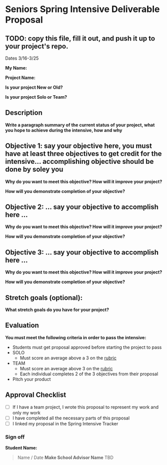 # Seniors Spring Intensive Deliverable Proposal 

## TODO: copy this file, fill it out, and push it up to your project's repo.

Dates 3/16-3/25

**My Name:**


**Project Name:** 


**Is your project New or Old?**


**Is your project Solo or Team?**


## Description

**Write a paragraph summary of the current status of your project, what you hope to achieve during the intensive, how and why**

## Objective 1: say your objective here, you must have at least three objectives to get credit for the intensive… accomplishing objective should be done by soley you

**Why do you want to meet this objective? How will it improve your project?** 

**How will you demonstrate completion of your objective?** 

## Objective 2: ... say your objective to accomplish here …
**Why do you want to meet this objective? How will it improve your project?** 

**How will you demonstrate completion of your objective?** 

## Objective 3: ... say your objective to accomplish here …
**Why do you want to meet this objective? How will it improve your project?** 

**How will you demonstrate completion of your objective?** 

## Stretch goals (optional):

**What stretch goals do you have for your project?**

## Evaluation

**You must meet the following criteria in order to pass the intensive:**

- Students must get proposal approved before starting the project to pass
- SOLO
    - Must score an average above a 3 on the [rubric]
- TEAM
    - Must score an average above 3 on the [rubric]
    - Each individual completes 2 of the 3 objectives from their proposal
- Pitch your product


[rubric]:https://docs.google.com/document/d/1IOQDmohLBEBT-hyr-2vgw1mbZUNsq3fHxVfH0oRmVt0/edit



## Approval Checklist
- [ ] If I have a team project, I wrote this proposal to represent my work and only my work
- [ ] I have completed all the necessary parts of this proposal
- [ ] I linked my proposal in the Spring Intensive Tracker

### Sign off

**Student Name:**                
> Name / Date
**Make School Advisor Name**
> TBD

